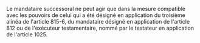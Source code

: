   
Le mandataire successoral ne peut agir que dans la mesure compatible avec les pouvoirs de celui qui a été désigné en application du troisième alinéa de l'article 815-6, du mandataire désigné en application de l'article 812 ou de l'exécuteur testamentaire, nommé par le testateur en application de l'article 1025.  

  
